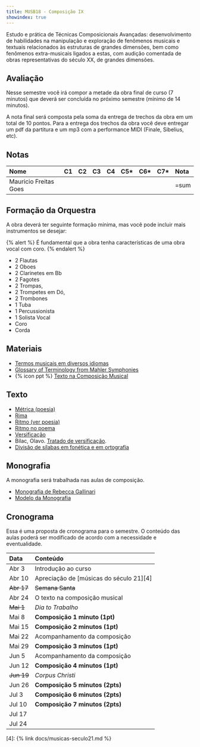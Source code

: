 ```yaml
---
title: MUSB18 - Composição IX
showindex: true
---
```


Estudo e prática de Técnicas Composicionais Avançadas: desenvolvimento de
habilidades na manipulação e exploração de fenômenos musicais e textuais
relacionados às estruturas de grandes dimensões, bem como fenômenos
extra-musicais ligados a estas, com audição comentada de obras representativas
do século XX, de grandes dimensões.


## Avaliação

Nesse semestre você irá compor a metade da obra final de curso (7 minutos) que
deverá ser concluída no próximo semestre (mínimo de 14 minutos).

A nota final será composta pela soma da entrega de trechos da obra em um total
de 10 pontos. Para a entrega dos trechos da obra você deve entregar um pdf da
partitura e um mp3 com a performance MIDI (Finale, Sibelius, etc).

## Notas

| Nome                  | C1 | C2 | C3 | C4 | C5* | C6* | C7* | Nota |
|:----------------------|:---|:---|:---|:---|:----|:----|:----|:-----|
| Mauricio Freitas Goes |    |    |    |    |     |     |     | =sum |


## Formação da Orquestra

A obra deverá ter seguinte formação mínima, mas você pode incluir mais
instrumentos se desejar:

{% alert %}
É fundamental que a obra tenha características de uma obra vocal com coro.
{% endalert %}

- 2 Flautas
- 2 Oboes
- 2 Clarinetes em Bb
- 2 Fagotes
- 2 Trompas,
- 2 Trompetes em Dó,
- 2 Trombones
- 1 Tuba
- 1 Percussionista
- 1 Solista Vocal
- Coro
- Corda

## Materiais

- [Termos musicais em diversos idiomas](https://web.library.yale.edu/cataloging/music/instname)
- [Glossary of Terminology from Mahler Symphonies](https://www.orchestralibrary.com/reftables/mahler2gloss.html)
- {% icon ppt %} [Texto na Composição Musical][1]

## Texto

- [Métrica (poesia)](http://pt.wikipedia.org/wiki/Métrica_(poesia))
- [Rima](http://pt.wikipedia.org/wiki/Rima)
- [Ritmo (ver poesia)](http://pt.wikipedia.org/wiki/Ritmo)
- [Ritmo no poema](http://pt.wikipedia.org/wiki/Ritmo_no_poema)
- [Versificação](http://pt.wikipedia.org/wiki/Versificação)
- Bilac, Olavo. [Tratado de versificação](https://digital.bbm.usp.br/handle/bbm/4711).
- [Divisão de sílabas em fonética e em ortografia](http://www.academia.org.br/artigos/divisao-de-silabas-em-fonetica-e-em-ortografia)


## Monografia

A monografia será trabalhada nas aulas de composição.

- [Monografia de Rebecca Gallinari][2]
- [Modelo da Monografia][3]

[1]: https://www.icloud.com/iclouddrive/0eb2fV0vh_mh-VoIioGq-pvyA
[2]: https://www.icloud.com/iclouddrive/028K4RWG0lA0ZC0d540OybYqA#Monografia_Rebecca
[3]: https://www.icloud.com/iclouddrive/00693UKcLaSE2HZFjZsa96syg#Modelo_Monografia


## Cronograma

Essa é uma proposta de cronograma para o semestre. O conteúdo das aulas poderá
ser modificado de acordo com a necessidade e eventualidade.

| Data       | Conteúdo                                |
|:-----------|:----------------------------------------|
| Abr 3      | Introdução ao curso                     |
| Abr 10     | Apreciação de [músicas do século 21][4] |
| ~~Abr 17~~ | ~~Semana Santa~~                        |
| Abr 24     | O texto na composição musical           |
| ~~Mai 1~~  | *Dia to Trabalho*                       |
| Mai 8      | **Composição 1 minuto (1pt)**           |
| Mai 15     | **Composição 2 minutos (1pt)**          |
| Mai 22     | Acompanhamento da composição            |
| Mai 29     | **Composição 3 minutos (1pt)**          |
| Jun 5      | Acompanhamento da composição            |
| Jun 12     | **Composição 4 minutos (1pt)**          |
| ~~Jun 19~~ | *Corpus Christi*                        |
| Jun 26     | **Composição 5 minutos (2pts)**         |
| Jul 3      | **Composição 6 minutos (2pts)**         |
| Jul 10     | **Composição 7 minutos (2pts)**         |
| Jul 17     |                                         |
| Jul 24     |                                         |

[4]: {% link docs/musicas-seculo21.md %}
